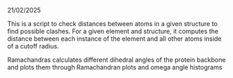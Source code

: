 21/02/2025

This is a script to check distances between atoms in a given structure to find possible clashes. For a given element and structure, it computes the distance between each instance of the element and all other atoms inside of a cutoff radius. 

Ramachandras calculates different dihedral angles of the protein backbone and plots them through  Ramachandran plots and omega angle histograms
